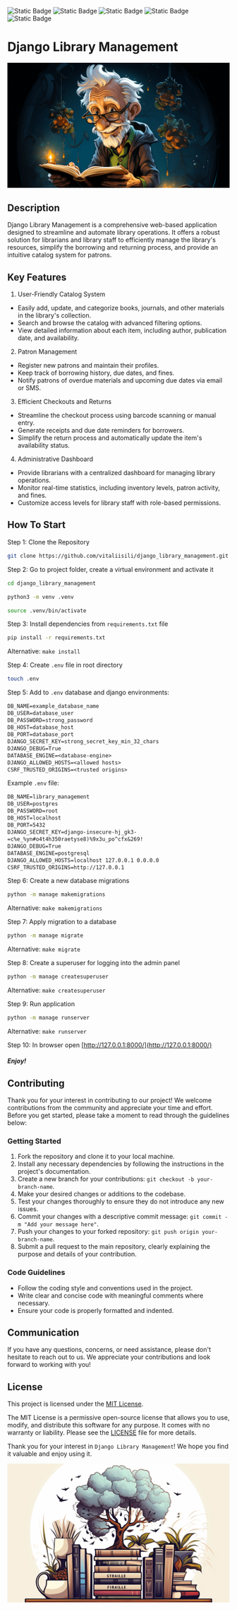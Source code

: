 ![Static Badge](https://img.shields.io/badge/Made_With-Python-blue?style=for-the-badge&logo=python&logoColor=brightgreen)
![Static Badge](https://img.shields.io/badge/Django-Template-blue?style=for-the-badge&logo=django&logoColor=brightgreen)
![Static Badge](https://img.shields.io/badge/Open-Source-blue?style=for-the-badge&logo=love&logoColor=brightgreen)
![Static Badge](https://img.shields.io/badge/License-MIT-blue?style=for-the-badge&logo=opensourceinitiative&logoColor=brightgreen)
![Static Badge](https://img.shields.io/badge/PostgreSQL-15-blue?style=for-the-badge&logo=postgresql&logoColor=brightgreens)


# Django Library Management
![old_3_ratio_16_9.png](docs%2Fimages%2Fold_3_ratio_16_9.png)

## Description
Django Library Management is a comprehensive web-based application designed to streamline and automate library operations. 
It offers a robust solution for librarians and library staff to efficiently manage the library's resources, 
simplify the borrowing and returning process, and provide an intuitive catalog system for patrons.


## Key Features
1. User-Friendly Catalog System
- Easily add, update, and categorize books, journals, and other materials in the library's collection.
- Search and browse the catalog with advanced filtering options.
- View detailed information about each item, including author, publication date, and availability.
2. Patron Management
- Register new patrons and maintain their profiles.
- Keep track of borrowing history, due dates, and fines.
- Notify patrons of overdue materials and upcoming due dates via email or SMS.
3. Efficient Checkouts and Returns
- Streamline the checkout process using barcode scanning or manual entry.
- Generate receipts and due date reminders for borrowers.
- Simplify the return process and automatically update the item's availability status.
4. Administrative Dashboard
- Provide librarians with a centralized dashboard for managing library operations.
- Monitor real-time statistics, including inventory levels, patron activity, and fines.
- Customize access levels for library staff with role-based permissions.


## How To Start
Step 1: Clone the Repository
```bash
git clone https://github.com/vitaliisili/django_library_management.git
```

Step 2: Go to project folder, create a virtual environment and activate it
```bash
cd django_library_management
```
```bash
python3 -m venv .venv
```
```bash
source .venv/bin/activate
```

Step 3: Install dependencies from `requirements.txt` file
```bash
pip install -r requirements.txt
```
Alternative: `make install`

Step 4: Create `.env` file in root directory
```bash
touch .env
```

Step 5: Add to `.env` database and django environments:
```dotenv
DB_NAME=example_database_name
DB_USER=database_user
DB_PASSWORD=strong_password
DB_HOST=database_host
DB_PORT=database_port
DJANGO_SECRET_KEY=strong_secret_key_min_32_chars
DJANGO_DEBUG=True
DATABASE_ENGINE=<database-engine>
DJANGO_ALLOWED_HOSTS=<allowed hosts>
CSRF_TRUSTED_ORIGINS=<trusted origins>
```
Example `.env` file:
```dotenv
DB_NAME=library_management
DB_USER=postgres
DB_PASSWORD=root
DB_HOST=localhost
DB_PORT=5432
DJANGO_SECRET_KEY=django-insecure-hj_gk3-=c%e_%yn#o4t4h350raetyse8)%9x3u_po^cfx&269!
DJANGO_DEBUG=True
DATABASE_ENGINE=postgresql
DJANGO_ALLOWED_HOSTS=localhost 127.0.0.1 0.0.0.0
CSRF_TRUSTED_ORIGINS=http://127.0.0.1
```

Step 6: Create a new database migrations
```bash
python -m manage makemigrations
```
Alternative: `make makemigrations`


Step 7: Apply migration to a database
```bash
python -m manage migrate
```
Alternative: `make migrate`

Step 8: Create a superuser for logging into the admin panel
```bash
python -m manage createsuperuser
```
Alternative: `make createsuperuser`

Step 9: Run application
```bash
python -m manage runserver
```
Alternative: `make runserver`

Step 10: In browser open [http://127.0.0.1:8000/](http://127.0.0.1:8000/)

#### *Enjoy!*


## Contributing

Thank you for your interest in contributing to our project! We welcome contributions from the community and appreciate your time and effort. Before you get started, please take a moment to read through the guidelines below:

### Getting Started

1. Fork the repository and clone it to your local machine.
2. Install any necessary dependencies by following the instructions in the project's documentation.
3. Create a new branch for your contributions: `git checkout -b your-branch-name`.
4. Make your desired changes or additions to the codebase.
5. Test your changes thoroughly to ensure they do not introduce any new issues.
6. Commit your changes with a descriptive commit message: `git commit -m "Add your message here"`.
7. Push your changes to your forked repository: `git push origin your-branch-name`.
8. Submit a pull request to the main repository, clearly explaining the purpose and details of your contribution.

### Code Guidelines

- Follow the coding style and conventions used in the project.
- Write clear and concise code with meaningful comments where necessary.
- Ensure your code is properly formatted and indented.

## Communication

If you have any questions, concerns, or need assistance, please don't hesitate to reach out to us.
We appreciate your contributions and look forward to working with you!


## License

This project is licensed under the [MIT License](https://opensource.org/licenses/MIT). 

The MIT License is a permissive open-source license that allows you to use, modify, 
and distribute this software for any purpose. It comes with no warranty or liability. 
Please see the [LICENSE](LICENSE) file for more details.

Thank you for your interest in `Django Library Management`! We hope you find it valuable and enjoy using it. 

![tree.png](docs%2Fimages%2Ftree.png)